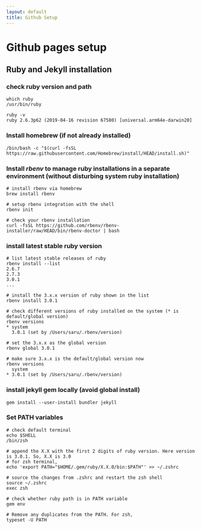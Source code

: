 ```yaml
---
layout: default
title: Github Setup
---
```


# Github pages setup

## Ruby and Jekyll installation

### check ruby version and path
```
which ruby
/usr/bin/ruby

ruby -v
ruby 2.6.3p62 (2019-04-16 revision 67580) [universal.arm64e-darwin20]
```
### Install homebrew (if not already installed)
```
/bin/bash -c "$(curl -fsSL https://raw.githubusercontent.com/Homebrew/install/HEAD/install.sh)"
```
### Install *rbenv* to manage ruby installations in a separate environment (without disturbing system ruby installation)
```
# install rbenv via homebrew
brew install rbenv

# setup rbenv integration with the shell
rbenv init

# check your rbenv installation
curl -fsSL https://github.com/rbenv/rbenv-installer/raw/HEAD/bin/rbenv-doctor | bash
```
### install latest stable ruby version
```
# list latest stable releases of ruby
rbenv install --list
2.6.7
2.7.3
3.0.1
...

# install the 3.x.x version of ruby shown in the list
rbenv install 3.0.1

# check different versions of ruby installed on the system (* is default/global version)
rbenv versions
* system
  3.0.1 (set by /Users/saru/.rbenv/version)

# set the 3.x.x as the global version 
rbenv global 3.0.1

# make sure 3.x.x is the default/global version now
rbenv versions
  system
* 3.0.1 (set by /Users/saru/.rbenv/version)
```
### install jekyll gem locally (avoid global install)
```
gem install --user-install bundler jekyll
```
### Set PATH variables
```
# check default terminal 
echo $SHELL
/bin/zsh

# append the X.X with the first 2 digits of ruby version. Here version is 3.0.1. So, X.X is 3.0
# for zsh terminal, 
echo 'export PATH="$HOME/.gem/ruby/X.X.0/bin:$PATH"' >> ~/.zshrc

# source the changes from .zshrc and restart the zsh shell
source ~/.zshrc
exec zsh

# check whether ruby path is in PATH variable
gem env

# Remove any duplicates from the PATH. For zsh, 
typeset -U PATH
```
